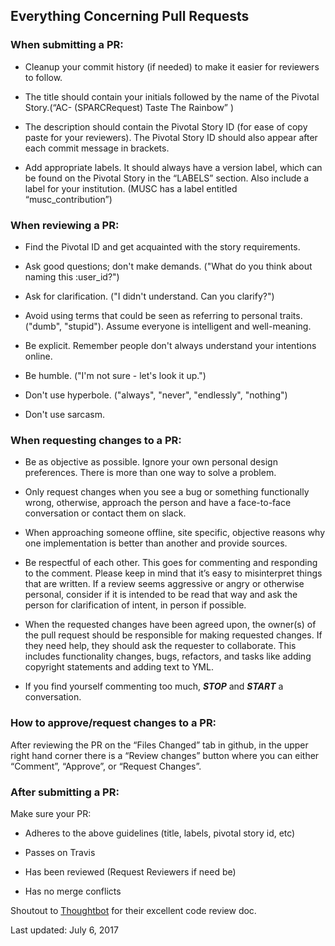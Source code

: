 [//]: # (Copyright © 2011-2018 MUSC Foundation for Research Development)
[//]: # (All rights reserved.)

[//]: # (Redistribution and use in source and binary forms, with or without modification, are permitted provided that the following conditions are met:)

[//]: # ( 1. Redistributions of source code must retain the above copyright notice, this list of conditions and the following disclaimer.)

[//]: # ( 2. Redistributions in binary form must reproduce the above copyright notice, this list of conditions and the following)
[//]: # ( disclaimer in the documentation and/or other materials provided with the distribution.)

[//]: # ( 3. Neither the name of the copyright holder nor the names of its contributors may be used to endorse or promote products)
[//]: # " derived from this software without specific prior written permission."

[//]: # "THIS SOFTWARE IS PROVIDED BY THE COPYRIGHT HOLDERS AND CONTRIBUTORS 'AS IS' AND ANY EXPRESS OR IMPLIED WARRANTIES, INCLUDING, BUT NOT LIMITED TO, THE IMPLIED WARRANTIES OF MERCHANTABILITY AND FITNESS FOR A PARTICULAR PURPOSE ARE DISCLAIMED. IN NO EVENT SHALL THE COPYRIGHT HOLDER OR CONTRIBUTORS BE LIABLE FOR ANY DIRECT, INDIRECT, INCIDENTAL, SPECIAL, EXEMPLARY, OR CONSEQUENTIAL DAMAGES (INCLUDING, BUT NOT LIMITED TO, PROCUREMENT OF SUBSTITUTE GOODS OR SERVICES; LOSS OF USE, DATA, OR PROFITS; OR BUSINESS INTERRUPTION) HOWEVER CAUSED AND ON ANY THEORY OF LIABILITY, WHETHER IN CONTRACT, STRICT LIABILITY, OR TORT (INCLUDING NEGLIGENCE OR OTHERWISE) ARISING IN ANY WAY OUT OF THE USE OF THIS SOFTWARE, EVEN IF ADVISED OF THE POSSIBILITY OF SUCH DAMAGE."

## Everything Concerning Pull Requests ##

### When submitting a PR: ###

* Cleanup your commit history (if needed) to make it easier for reviewers to follow.

* The title should contain your initials followed by the name of the Pivotal Story.(“AC- (SPARCRequest) Taste The Rainbow” )

* The description should contain the Pivotal Story ID (for ease of copy paste for your reviewers).  The Pivotal Story ID should also appear after each commit message in brackets.

* Add appropriate labels.  It should always have a version label, which can be found on the Pivotal Story in the “LABELS” section.  Also include a label for your institution. (MUSC has a label entitled “musc_contribution”)

### When reviewing a PR: ###

* Find the Pivotal ID and get acquainted with the story requirements.

* Ask good questions; don't make demands. ("What do you think about naming this :user_id?")

* Ask for clarification. ("I didn't understand. Can you clarify?")

* Avoid using terms that could be seen as referring to personal traits. ("dumb", "stupid"). Assume everyone is intelligent and well-meaning.

* Be explicit. Remember people don't always understand your intentions online.

* Be humble. ("I'm not sure - let's look it up.")

* Don't use hyperbole. ("always", "never", "endlessly", "nothing")

* Don't use sarcasm.

### When requesting changes to a PR: ###

* Be as objective as possible.  Ignore your own personal design preferences.  There is more than one way to solve a problem.

* Only request changes when you see a bug or something functionally wrong, otherwise, approach the person and have a face-to-face conversation or contact them on slack.

* When approaching someone offline, site specific, objective reasons why one implementation is better than another and provide sources.

* Be respectful of each other.  This goes for commenting and responding to the comment.  Please keep in mind that it’s easy to misinterpret things that are written.  If a review seems aggressive or angry or otherwise personal, consider if it is intended to be read that way and ask the person for clarification of intent, in person if possible.

* When the requested changes have been agreed upon, the owner(s) of the pull request should be responsible for making requested changes. If they need help, they should ask the requester to collaborate. This includes functionality changes, bugs, refactors, and tasks like adding copyright statements and adding text to YML.

* If you find yourself commenting too much, _**STOP**_ and _**START**_ a conversation.

### How to approve/request changes to a PR: ###

After reviewing the PR on the “Files Changed” tab in github, in the upper right hand corner there is a “Review changes” button where you can either “Comment”, “Approve”,  or “Request Changes”.

### After submitting a PR: ###

Make sure your PR:

* Adheres to the above guidelines (title, labels, pivotal story id, etc)

* Passes on Travis

* Has been reviewed (Request Reviewers if need be)

* Has no merge conflicts


Shoutout to [Thoughtbot](https://github.com/thoughtbot/guides/tree/master/code-review) for their excellent code review doc.

Last updated:  July 6, 2017
